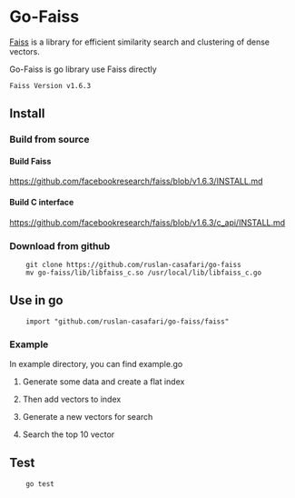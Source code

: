 # Go-Faiss

[Faiss](https://github.com/facebookresearch/faiss) is a library for efficient similarity search and clustering of dense vectors.

Go-Faiss is go library use Faiss directly

	Faiss Version v1.6.3
## Install
### Build from source
#### Build Faiss
https://github.com/facebookresearch/faiss/blob/v1.6.3/INSTALL.md
#### Build C interface
https://github.com/facebookresearch/faiss/blob/v1.6.3/c_api/INSTALL.md

### Download from github

```
	git clone https://github.com/ruslan-casafari/go-faiss
	mv go-faiss/lib/libfaiss_c.so /usr/local/lib/libfaiss_c.go
```

## Use in go

```
    import "github.com/ruslan-casafari/go-faiss/faiss"
```
### Example

In example directory, you can find example.go

1. Generate some data and create a flat index 

2. Then add vectors to index 

3. Generate a new vectors for search

4. Search the top 10 vector


## Test

```
    go test
```
